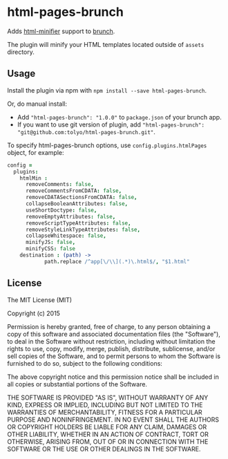# html-pages-brunch
Adds [html-minifier](https://github.com/kangax/html-minifier) support to
[brunch](http://brunch.io).

The plugin will minify your HTML templates located outside of `assets` directory.

## Usage
Install the plugin via npm with `npm install --save html-pages-brunch`.

Or, do manual install:

* Add `"html-pages-brunch": "1.0.0"` to `package.json` of your brunch app.
* If you want to use git version of plugin, add
`"html-pages-brunch": "git@github.com:tolyo/html-pages-brunch.git"`.

To specify html-pages-brunch options, use `config.plugins.htmlPages` object,
for example:

```coffeescript
config =
  plugins:
    htmlMin :
      removeComments: false,
      removeCommentsFromCDATA: false,
      removeCDATASectionsFromCDATA: false,
      collapseBooleanAttributes: false,
      useShortDoctype: false,
      removeEmptyAttributes: false,
      removeScriptTypeAttributes: false,
      removeStyleLinkTypeAttributes: false,
      collapseWhitespace: false,
      minifyJS: false,
      minifyCSS: false
    destination : (path) ->
            path.replace /^app[\/\\](.*)\.html$/, "$1.html"
```

## License

The MIT License (MIT)

Copyright (c) 2015

Permission is hereby granted, free of charge, to any person obtaining a copy
of this software and associated documentation files (the "Software"), to deal
in the Software without restriction, including without limitation the rights
to use, copy, modify, merge, publish, distribute, sublicense, and/or sell
copies of the Software, and to permit persons to whom the Software is
furnished to do so, subject to the following conditions:

The above copyright notice and this permission notice shall be included in all
copies or substantial portions of the Software.

THE SOFTWARE IS PROVIDED "AS IS", WITHOUT WARRANTY OF ANY KIND, EXPRESS OR
IMPLIED, INCLUDING BUT NOT LIMITED TO THE WARRANTIES OF MERCHANTABILITY,
FITNESS FOR A PARTICULAR PURPOSE AND NONINFRINGEMENT. IN NO EVENT SHALL THE
AUTHORS OR COPYRIGHT HOLDERS BE LIABLE FOR ANY CLAIM, DAMAGES OR OTHER
LIABILITY, WHETHER IN AN ACTION OF CONTRACT, TORT OR OTHERWISE, ARISING FROM,
OUT OF OR IN CONNECTION WITH THE SOFTWARE OR THE USE OR OTHER DEALINGS IN THE
SOFTWARE.

